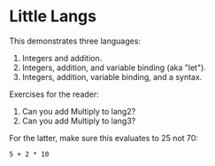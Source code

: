 # Little Langs

This demonstrates three languages:

1. Integers and addition.
2. Integers, addition, and variable binding (aka "let").
3. Integers, addition, variable binding, and a syntax.

Exercises for the reader:

1. Can you add Multiply to lang2?
2. Can you add Multiply to lang3?

For the latter, make sure this evaluates to 25 not 70:

    5 + 2 * 10
